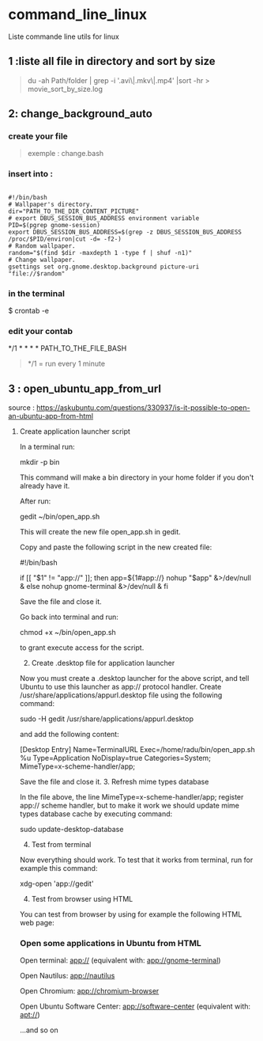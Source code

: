 # command_line_linux
Liste commande line utils for linux


## 1 :liste all file in directory and sort by size

>  du -ah Path/folder | grep -i '.avi\\|.mkv\\|.mp4' |sort -hr > movie_sort_by_size.log


## 2: change_background_auto

### create your file

> exemple : change.bash

### insert into : 

<pre><code>
#!/bin/bash
# Wallpaper's directory.
dir="PATH_TO_THE_DIR_CONTENT_PICTURE"
# export DBUS_SESSION_BUS_ADDRESS environment variable
PID=$(pgrep gnome-session)
export DBUS_SESSION_BUS_ADDRESS=$(grep -z DBUS_SESSION_BUS_ADDRESS /proc/$PID/environ|cut -d= -f2-)
# Random wallpaper.
random="$(find $dir -maxdepth 1 -type f | shuf -n1)"
# Change wallpaper.
gsettings set org.gnome.desktop.background picture-uri "file://$random"
</code></pre>

### in the terminal

$ crontab -e

### edit your contab

*/1 * * * * PATH_TO_THE_FILE_BASH

> */1 = run every 1 minute




## 3 : open_ubuntu_app_from_url

source : https://askubuntu.com/questions/330937/is-it-possible-to-open-an-ubuntu-app-from-html

1. Create application launcher script

    In a terminal run:

    mkdir -p bin

    This command will make a bin directory in your home folder if you don't already have it.

    After run:

    gedit ~/bin/open_app.sh

    This will create the new file open_app.sh in gedit.

    Copy and paste the following script in the new created file:

    #!/bin/bash

    if [[ "$1" != "app://" ]]; then 
        app=${1#app://}
        nohup "$app" &>/dev/null &
    else 
        nohup gnome-terminal &>/dev/null &
    fi

    Save the file and close it.

    Go back into terminal and run:

    chmod +x ~/bin/open_app.sh

    to grant execute access for the script.

    2. Create .desktop file for application launcher

    Now you must create a .desktop launcher for the above script, and tell Ubuntu to use this launcher as app:// protocol handler. Create /usr/share/applications/appurl.desktop file using the following command:

    sudo -H gedit /usr/share/applications/appurl.desktop

    and add the following content:

    [Desktop Entry]
    Name=TerminalURL
    Exec=/home/radu/bin/open_app.sh %u
    Type=Application
    NoDisplay=true
    Categories=System;
    MimeType=x-scheme-handler/app;

    Save the file and close it.
    3. Refresh mime types database

    In the file above, the line MimeType=x-scheme-handler/app; register app:// scheme handler, but to make it work we should update mime types database cache by executing command:

    sudo update-desktop-database 

    4. Test from terminal

    Now everything should work. To test that it works from terminal, run for example this command:

    xdg-open 'app://gedit'

    4. Test from browser using HTML

    You can test from browser by using for example the following HTML web page:

    <!DOCTYPE html PUBLIC "-//W3C//DTD XHTML 1.0 Strict//EN"
        "http://www.w3.org/TR/xhtml1/DTD/xhtml1-strict.dtd">
    <html xmlns="http://www.w3.org/1999/xhtml" xml:lang="en" lang="en">

    <head>
        <title>Open some applications</title>
        <meta http-equiv="content-type" content="text/html;charset=utf-8" />
    </head>

    <body>
            <h3>Open some applications in Ubuntu from HTML</h3>
            <p>Open terminal: <a title="Open" href="app://">app://</a>
            (equivalent with: <a title="Open" href="app://gnome-terminal">app://gnome-terminal</a>)</p>
            <p>Open Nautilus: <a title="Open" href="app://nautilus">app://nautilus</a></p>
            <p>Open Chromium: <a title="Open" href="app://chromium-browser">app://chromium-browser</a></p>
            <p>Open Ubuntu Software Center: <a title="Open" href="app://software-center">app://software-center</a>
            (equivalent with: <a title="Open" href="apt://">apt://</a>)</p>
            <p>...and so on</p>
    </body>

    </html>
